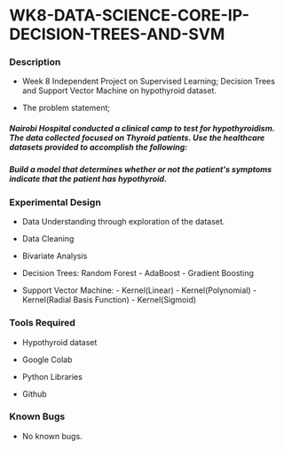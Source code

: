 # WK8-DATA-SCIENCE-CORE-IP-DECISION-TREES-AND-SVM

### Description

- Week 8 Independent Project on Supervised Learning; Decision Trees and Support Vector Machine on hypothyroid dataset.

- The problem statement;

##### Nairobi Hospital conducted a clinical camp to test for hypothyroidism. The data collected focused on Thyroid patients. Use the healthcare datasets provided to accomplish the following:

##### Build a model that determines whether or not the patient's symptoms indicate that the patient has hypothyroid.





### Experimental Design

- Data Understanding through exploration of the dataset.

- Data Cleaning

- Bivariate Analysis

- Decision Trees: Random Forest
                 - AdaBoost
                 - Gradient Boosting

- Support Vector Machine: - Kernel(Linear)
                          - Kernel(Polynomial)
                          - Kernel(Radial Basis Function)
                          - Kernel(Sigmoid)


### Tools Required

- Hypothyroid dataset 

- Google Colab

- Python Libraries

- Github

### Known Bugs

- No known bugs.

